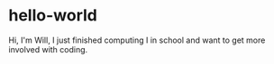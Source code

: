 # hello-world

Hi, I'm Will, I just finished computing I in school and want to get more involved with coding.
